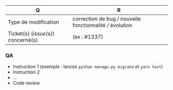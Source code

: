 | Q                                   | R
| ----------------------------------- | -------------------------------------------
| Type de modification                | correction de bug / nouvelle fonctionnalité / évolution
| Ticket(s) (_issue(s)_) concerné(s)  | (ex : #1337)

### QA

- Instruction 1 (exemple : lancez `python manage.py migrate` et `yarn test`)
- Instruction 2
- ...
- Code review

<!-- Si votre pull request nécessite d'effectuer des actions particulières lors de la mise en production, renseignez-les ici afin qu'elles soient ajoutées au changelog lors du merge. --> 
